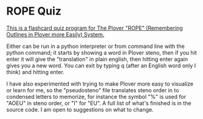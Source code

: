 <h1> ROPE Quiz </h1>

[This is a flashcard quiz program for The Plover "ROPE" 
(Remembering Outlines in Plover more Easily) System.](https://github.com/kburchfiel/rope)

Either can be run in a python interpreter or from command line with the python command;
it starts by showing a word in Plover steno, then if you hit enter it will give the
"translation" in plain english, then hitting enter again gives you a new word.
You can exit by typing q (after an English word only I think) and hitting enter.

I have also experimented with trying to make Plover more easy to visualize or learn for me, so
the "pseudosteno" file translates steno order in to condensed letters to memorize, for instance
the symbol "%" is used for "AOEU" in steno order, or "I" for "EU". A full list of what's finished
is in the source code. I am open to suggestions on what to change.
